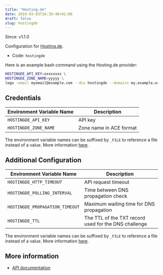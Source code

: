 ```yaml
---
title: "Hosting.de"
date: 2019-03-03T16:39:46+01:00
draft: false
slug: hostingde
---
```


<!-- THIS DOCUMENTATION IS AUTO-GENERATED. PLEASE DO NOT EDIT. -->
<!-- providers/dns/hostingde/hostingde.toml -->
<!-- THIS DOCUMENTATION IS AUTO-GENERATED. PLEASE DO NOT EDIT. -->

Since: v1.1.0

Configuration for [Hosting.de](https://www.hosting.de/).


<!--more-->

- Code: `hostingde`

Here is an example bash command using the Hosting.de provider:

```bash
HOSTINGDE_API_KEY=xxxxxxxx \
HOSTINGDE_ZONE_NAME=yyyyy \
lego -email myemail@example.com --dns hostingde --domains my.example.org -run
```




## Credentials

| Environment Variable Name | Description |
|-----------------------|-------------|
| `HOSTINGDE_API_KEY` | API key |
| `HOSTINGDE_ZONE_NAME` | Zone name in ACE format |

The environment variable names can be suffixed by `_FILE` to reference a file instead of a value.
More information [here](/lego/dns/#configuration-and-credentials).


## Additional Configuration

| Environment Variable Name | Description |
|--------------------------------|-------------|
| `HOSTINGDE_HTTP_TIMEOUT` | API request timeout |
| `HOSTINGDE_POLLING_INTERVAL` | Time between DNS propagation check |
| `HOSTINGDE_PROPAGATION_TIMEOUT` | Maximum waiting time for DNS propagation |
| `HOSTINGDE_TTL` | The TTL of the TXT record used for the DNS challenge |

The environment variable names can be suffixed by `_FILE` to reference a file instead of a value.
More information [here](/lego/dns/#configuration-and-credentials).




## More information

- [API documentation](https://www.hosting.de/api/#dns)

<!-- THIS DOCUMENTATION IS AUTO-GENERATED. PLEASE DO NOT EDIT. -->
<!-- providers/dns/hostingde/hostingde.toml -->
<!-- THIS DOCUMENTATION IS AUTO-GENERATED. PLEASE DO NOT EDIT. -->
